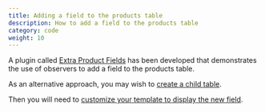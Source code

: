 ```yaml
---
title: Adding a field to the products table 
description: How to add a field to the products table 
category: code
weight: 10
---
```


A plugin called [Extra Product Fields](https://github.com/torvista/Zen_Cart-Extra_Product_Fields)
has been developed that demonstrates the use of observers to add a field to the products table.  

As an alternative approach, you may wish to [create a child table](/dev/code/child_table_products/). 

Then you will need to [customize your template to display the new field](/dev/code/displaying_custom_fields/). 
